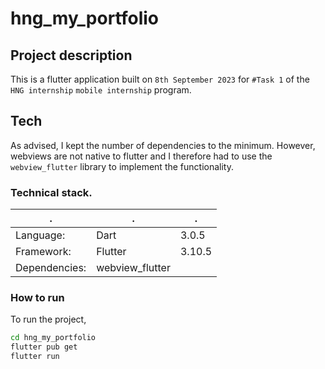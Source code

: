 # hng_my_portfolio


## Project description

This is a flutter application built on `8th September 2023` for `#Task 1` of the `HNG internship` `mobile internship` program.


## Tech

As advised, I kept the number of dependencies to the minimum.
However, webviews are not native to flutter and I therefore had to use the `webview_flutter`
library to implement the functionality.


### Technical stack.

| . | . | . |
|---|---|---|
|Language:       |Dart                |3.0.5|
|Framework:      |Flutter             |3.10.5|
|Dependencies:   |webview_flutter     | |


### How to run

To run the project,

```sh
cd hng_my_portfolio
flutter pub get
flutter run
```


## 